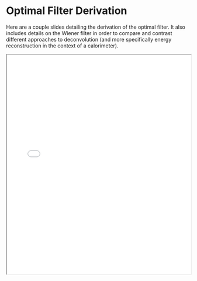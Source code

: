 # Optimal Filter Derivation

Here are a couple slides detailing the derivation of the optimal filter. It also includes details on the Wiener filter in order to compare and contrast different approaches to deconvolution (and more specifically energy reconstruction in the context of a calorimeter). 

<iframe src="../OF.pdf" width="100%" height="600"></iframe>

